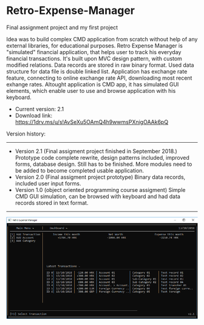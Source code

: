 # Retro-Expense-Manager
Final assignment project and my first project

Idea was to build complex CMD application from scratch without help of any external libraries, for educational purposes.
Retro Expense Manager is "simulated" financial application, that helps user to track his everyday financial transactions.
It's built upon MVC design pattern, with custom modified relations. Data records are stored in raw binary format. Used data structure for data file is double linked list. Application has exchange rate feature, connecting to online exchange rate API, downloading most recent exhange rates. Altought application is CMD app, it has simulated GUI elements, which enable user to use and browse application with his keyboard.

- Current version: 2.1
- Download link: 
https://1drv.ms/u/s!AvSeXu5OAmQ4h9wwmsPXnigOAAk6pQ

Version history:

--------------------------------------------------------------------------------------------------------
- Version 2.1 (Final assigment project finished in September 2018.)
Prototype code complete rewrite, design patterns included, improved forms, database design. 
Still has to be finished. More modules need to be added to become completed usable application.
- Version 2.0 (Final assigment project prototype)
Binary data records, included user input forms.
- Version 1.0 (object oriented programming course assigment)
Simple CMD GUI simulation, can be browsed with keyboard and had data records stored in text format.
--------------------------------------------------------------------------------------------------------

![alt text](https://raw.githubusercontent.com/LaterStart/Retro-Expense-Manager/master/screenshot.png)
